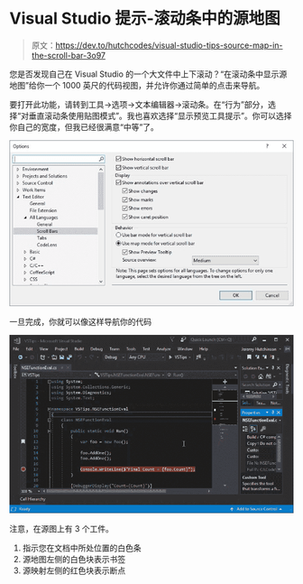 # Visual Studio 提示-滚动条中的源地图

> 原文：<https://dev.to/hutchcodes/visual-studio-tips-source-map-in-the-scroll-bar-3o97>

您是否发现自己在 Visual Studio 的一个大文件中上下滚动？“在滚动条中显示源地图”给你一个 1000 英尺的代码视图，并允许你通过简单的点击来导航。

要打开此功能，请转到工具->选项->文本编辑器->滚动条。在“行为”部分，选择“对垂直滚动条使用贴图模式”。我也喜欢选择“显示预览工具提示”。你可以选择你自己的宽度，但我已经很满意“中等”了。

[![alt text](img/bb5c5f0de755ecd46f14302e53229e25.png "Visual of turning on Source Map scroll bar.")](https://res.cloudinary.com/practicaldev/image/fetch/s--W4GQL3Rl--/c_limit%2Cf_auto%2Cfl_progressive%2Cq_auto%2Cw_880/https://hutchcodes.net/img/2019/TurnOnSourceMap.jpg)

一旦完成，你就可以像这样导航你的代码

[![alt text](img/05f4159e6bb6180508b9052bd52bc936.png "Visual of turning on using the Source Map scroll bar.")](https://res.cloudinary.com/practicaldev/image/fetch/s--lZ5zE7yS--/c_limit%2Cf_auto%2Cfl_progressive%2Cq_66%2Cw_880/https://hutchcodes.net/img/2019/SourceMapScrollBar.gif)

注意，在源图上有 3 个工件。

1.  指示您在文档中所处位置的白色条
2.  源地图左侧的白色块表示书签
3.  源映射左侧的红色块表示断点